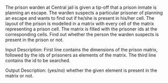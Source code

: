 The prison warden at Central jail is given a tip-off that a prison inmate is planning an escape. The warden suspects a particular prisoner of planning an escape and wants to find out if he/she is present in his/her cell. The layout of the prison is modelled in a matrix with every cell of the matrix representing a prison cell. The matrix is filled with the prisoner ids at the corresponding cells. Find out whether the person the warden suspects is present in the prison or not.
 

Input Description:
First line contains the dimensions of the prison matrix, followed by the ids of prisoners as elements of the matrix. The third line contains the id to be searched.

Output Description:
(yes/no) whether the given element is present in the matrix or not.
